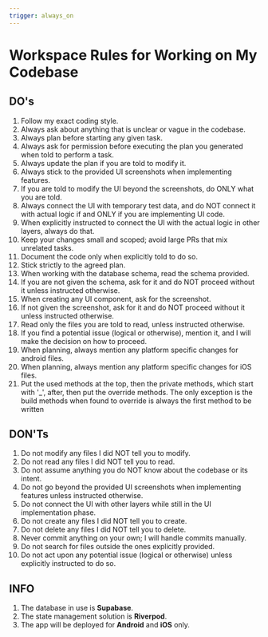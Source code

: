 ```yaml
---
trigger: always_on
---
```


# Workspace Rules for Working on My Codebase

## DO's
1. Follow my exact coding style.  
2. Always ask about anything that is unclear or vague in the codebase.  
3. Always plan before starting any given task.  
4. Always ask for permission before executing the plan you generated when told to perform a task.  
5. Always update the plan if you are told to modify it.  
6. Always stick to the provided UI screenshots when implementing features.  
7. If you are told to modify the UI beyond the screenshots, do ONLY what you are told.  
8. Always connect the UI with temporary test data, and do NOT connect it with actual logic if and ONLY if you are implementing UI code.  
9. When explicitly instructed to connect the UI with the actual logic in other layers, always do that.  
10. Keep your changes small and scoped; avoid large PRs that mix unrelated tasks.  
11. Document the code only when explicitly told to do so.  
12. Stick strictly to the agreed plan.  
13. When working with the database schema, read the schema provided.  
14. If you are not given the schema, ask for it and do NOT proceed without it unless instructed otherwise.
15. When creating any UI component, ask for the screenshot.  
16. If not given the screenshot, ask for it and do NOT proceed without it unless instructed otherwise.
17. Read only the files you are told to read, unless instructed otherwise.  
18. If you find a potential issue (logical or otherwise), mention it, and I will make the decision on how to proceed.
19. When planning, always mention any platform specific changes for android files.
20. When planning, always mention any platform specific changes for iOS files.
21. Put the used methods at the top, then the private methods, which start with '_', after, then put the override methods. The only exception is the build methods when found to override is always  the first method to be written

## DON'Ts
1. Do not modify any files I did NOT tell you to modify.  
2. Do not read any files I did NOT tell you to read.
3. Do not assume anything you do NOT know about the codebase or its intent.
4. Do not go beyond the provided UI screenshots when implementing features unless instructed otherwise. 
5. Do not connect the UI with other layers while still in the UI implementation phase.  
6. Do not create any files I did NOT tell you to create.  
7. Do not delete any files I did NOT tell you to delete.  
8. Never commit anything on your own; I will handle commits manually.  
9. Do not search for files outside the ones explicitly provided.  
10. Do not act upon any potential issue (logical or otherwise) unless explicitly instructed to do so.  

## INFO
1. The database in use is **Supabase**.  
2. The state management solution is **Riverpod**.  
3. The app will be deployed for **Android** and **iOS** only.